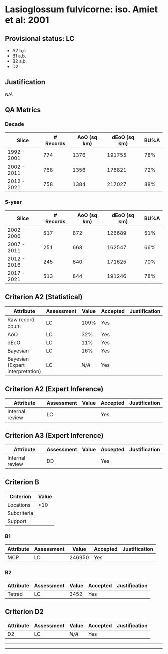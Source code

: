 # Lasioglossum fulvicorne: iso. Amiet et al: 2001
## Provisional status: LC
- A2 b,c
- B1 a,b, 
- B2 a,b, 
- D2

## Justification
*N/A*
## QA Metrics
### Decade
| Slice | # Records | AoO (sq km) | dEoO (sq km) |BU%A |
|---|---|---|---|---|
|1992 - 2001|774|1376|191755|78%|
|2002 - 2011|768|1356|176821|72%|
|2012 - 2021|758|1384|217027|88%|
### 5-year
| Slice | # Records | AoO (sq km) | dEoO (sq km) |BU%A |
|---|---|---|---|---|
|2002 - 2006|517|872|126689|51%|
|2007 - 2011|251|668|162547|66%|
|2012 - 2016|245|640|171625|70%|
|2017 - 2021|513|844|191246|78%|
## Criterion A2 (Statistical)
|Attribute|Assessment|Value|Accepted|Justification
|---|---|---|---|---|
|Raw record count|LC|109%|Yes||
|AoO|LC|32%|Yes||
|dEoO|LC|11%|Yes||
|Bayesian|LC|16%|Yes||
|Bayesian (Expert interpretation)|LC|*N/A*|Yes||
## Criterion A2 (Expert Inference)
|Attribute|Assessment|Value|Accepted|Justification
|---|---|---|---|---|
|Internal review|LC||Yes||
## Criterion A3 (Expert Inference)
|Attribute|Assessment|Value|Accepted|Justification
|---|---|---|---|---|
|Internal review|DD||Yes||
## Criterion B
|Criterion| Value|
|---|---|
|Locations|>10|
|Subcriteria||
|Support||
### B1
|Attribute|Assessment|Value|Accepted|Justification
|---|---|---|---|---|
|MCP|LC|246950|Yes||
### B2
|Attribute|Assessment|Value|Accepted|Justification
|---|---|---|---|---|
|Tetrad|LC|3452|Yes||
## Criterion D2
|Attribute|Assessment|Value|Accepted|Justification
|---|---|---|---|---|
|D2|LC|*N/A*|Yes||
---
 ---
 <br><br>
 
